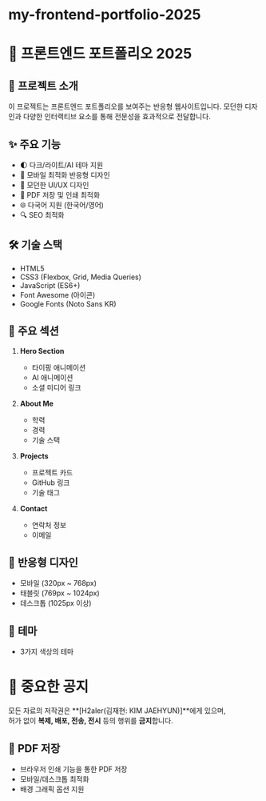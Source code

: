 # my-frontend-portfolio-2025

# 🚀 프론트엔드 포트폴리오 2025

## 📝 프로젝트 소개
이 프로젝트는 프론트엔드 포트폴리오를 보여주는 반응형 웹사이트입니다. 모던한 디자인과 다양한 인터랙티브 요소를 통해 전문성을 효과적으로 전달합니다.

## ✨ 주요 기능
- 🌓 다크/라이트/AI 테마 지원
- 📱 모바일 최적화 반응형 디자인
- 🎨 모던한 UI/UX 디자인
- 📄 PDF 저장 및 인쇄 최적화
- 🌐 다국어 지원 (한국어/영어)
- 🔍 SEO 최적화

## 🛠️ 기술 스택
- HTML5
- CSS3 (Flexbox, Grid, Media Queries)
- JavaScript (ES6+)
- Font Awesome (아이콘)
- Google Fonts (Noto Sans KR)

## 🎯 주요 섹션
1. **Hero Section**
   - 타이핑 애니메이션
   - AI 애니메이션
   - 소셜 미디어 링크

2. **About Me**
   - 학력
   - 경력
   - 기술 스택

3. **Projects**
   - 프로젝트 카드
   - GitHub 링크
   - 기술 태그

4. **Contact**
   - 연락처 정보
   - 이메일

## 📱 반응형 디자인
- 모바일 (320px ~ 768px)
- 태블릿 (769px ~ 1024px)
- 데스크톱 (1025px 이상)

## 🎨 테마
- 3가지 색상의 테마

# 📢 중요한 공지

모든 자료의 저작권은 **[H2aler(김재현: KIM JAEHYUN)]**에게 있으며,  
허가 없이 **복제, 배포, 전송, 전시** 등의 행위를 **금지**합니다.

## 📄 PDF 저장
- 브라우저 인쇄 기능을 통한 PDF 저장
- 모바일/데스크톱 최적화
- 배경 그래픽 옵션 지원
